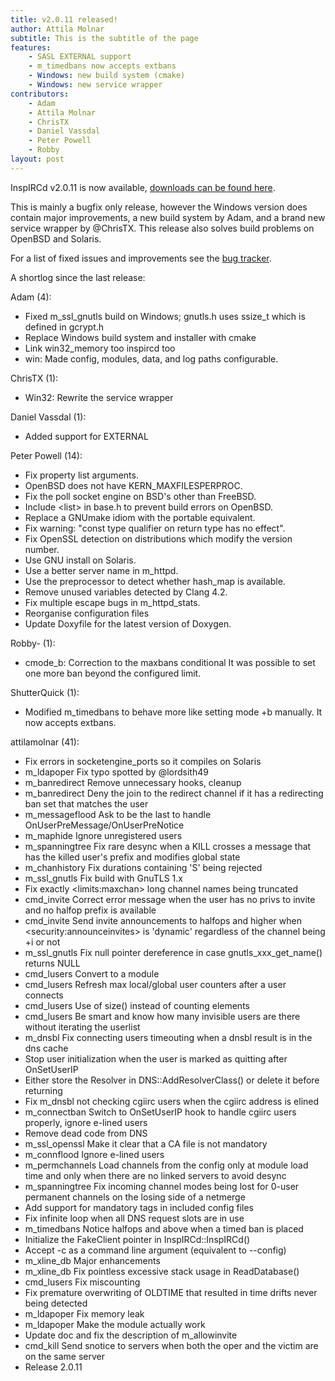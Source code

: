 ```yaml
---
title: v2.0.11 released!
author: Attila Molnar
subtitle: This is the subtitle of the page
features: 
    - SASL EXTERNAL support
    - m_timedbans now accepts extbans
    - Windows: new build system (cmake)
	- Windows: new service wrapper
contributors: 
    - Adam
    - Attila Molnar
    - ChrisTX
    - Daniel Vassdal
    - Peter Powell
    - Robby
layout: post
---
```


InspIRCd v2.0.11 is now available, [downloads can be found here](https://github.com/inspircd/inspircd/releases).

This is mainly a bugfix only release, however the Windows version does contain major improvements, a new build system by Adam, and a brand new service wrapper by @ChrisTX.
This release also solves build problems on OpenBSD and Solaris.

For a list of fixed issues and improvements see the [bug tracker](https://github.com/inspircd/inspircd/issues?milestone=8&state=closed).

A shortlog since the last release:

Adam (4):

  - Fixed m_ssl_gnutls build on Windows; gnutls.h uses ssize_t which is defined in gcrypt.h
  - Replace Windows build system and installer with cmake
  - Link win32_memory too inspircd too
  - win: Made config, modules, data, and log paths configurable.

ChrisTX (1):

  - Win32: Rewrite the service wrapper

Daniel Vassdal (1):

  - Added support for EXTERNAL

Peter Powell (14):

  - Fix property list arguments.
  - OpenBSD does not have KERN_MAXFILESPERPROC.
  - Fix the poll socket engine on BSD's other than FreeBSD.
  - Include &lt;list&gt; in base.h to prevent build errors on OpenBSD.
  - Replace a GNUmake idiom with the portable equivalent.
  - Fix warning: "const type qualifier on return type has no effect".
  - Fix OpenSSL detection on distributions which modify the version number.
  - Use GNU install on Solaris.
  - Use a better server name in m_httpd.
  - Use the preprocessor to detect whether hash_map is available.
  - Remove unused variables detected by Clang 4.2.
  - Fix multiple escape bugs in m_httpd_stats.
  - Reorganise configuration files
  - Update Doxyfile for the latest version of Doxygen.

Robby- (1):

  - cmode_b: Correction to the maxbans conditional     It was possible to set one more ban beyond the configured limit.

ShutterQuick (1):

  - Modified m_timedbans to behave more like setting mode +b manually.     It now accepts extbans. 

attilamolnar (41):

  - Fix errors in socketengine_ports so it compiles on Solaris
  - m_ldapoper Fix typo spotted by @lordsith49
  - m_banredirect Remove unnecessary hooks, cleanup
  - m_banredirect Deny the join to the redirect channel if it has a redirecting ban set that matches the user
  - m_messageflood Ask to be the last to handle OnUserPreMessage/OnUserPreNotice
  - m_maphide Ignore unregistered users
  - m_spanningtree Fix rare desync when a KILL crosses a message that has the killed user's prefix and modifies global state
  - m_chanhistory Fix durations containing 'S' being rejected
  - m_ssl_gnutls Fix build with GnuTLS 1.x
  - Fix exactly &lt;limits:maxchan&gt; long channel names being truncated
  - cmd_invite Correct error message when the user has no privs to invite and no halfop prefix is available
  - cmd_invite Send invite announcements to halfops and higher when &lt;security:announceinvites&gt; is 'dynamic' regardless of the channel being +i or not
  - m_ssl_gnutls Fix null pointer dereference in case gnutls_xxx_get_name() returns NULL
  - cmd_lusers Convert to a module
  - cmd_lusers Refresh max local/global user counters after a user connects
  - cmd_lusers Use of size() instead of counting elements
  - cmd_lusers Be smart and know how many invisible users are there without iterating the userlist
  - m_dnsbl Fix connecting users timeouting when a dnsbl result is in the dns cache
  - Stop user initialization when the user is marked as quitting after OnSetUserIP
  - Either store the Resolver in DNS::AddResolverClass() or delete it before returning
  - Fix m_dnsbl not checking cgiirc users when the cgiirc address is elined
  - m_connectban Switch to OnSetUserIP hook to handle cgiirc users properly, ignore e-lined users
  - Remove dead code from DNS
  - m_ssl_openssl Make it clear that a CA file is not mandatory
  - m_connflood Ignore e-lined users
  - m_permchannels Load channels from the config only at module load time and only when there are no linked servers to avoid desync
  - m_spanningtree Fix incoming channel modes being lost for 0-user permanent channels on the losing side of a netmerge
  - Add support for mandatory tags in included config files
  - Fix infinite loop when all DNS request slots are in use
  - m_timedbans Notice halfops and above when a timed ban is placed
  - Initialize the FakeClient pointer in InspIRCd::InspIRCd()
  - Accept -c as a command line argument (equivalent to --config)
  - m_xline_db Major enhancements
  - m_xline_db Fix pointless excessive stack usage in ReadDatabase()
  - cmd_lusers Fix miscounting
  - Fix premature overwriting of OLDTIME that resulted in time drifts never being detected
  - m_ldapoper Fix memory leak
  - m_ldapoper Make the module actually work
  - Update doc and fix the description of m_allowinvite
  - cmd_kill Send snotice to servers when both the oper and the victim are on the same server
  - Release 2.0.11
